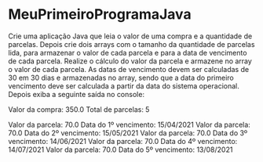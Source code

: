 # MeuPrimeiroProgramaJava
Crie uma aplicação Java que leia o valor de uma compra e a quantidade de parcelas. 
Depois crie dois arrays com o tamanho da quantidade de parcelas lida, para armazenar 
o valor de cada parcela e para a data de vencimento de cada parcela. Realize o cálculo do valor 
da parcela e armazene no array o valor de cada parcela. As datas de vencimento devem ser calculadas
de 30 em 30 dias e armazenadas no array, sendo que a data do primeiro vencimento deve ser calculada a partir da data do sistema operacional. 
Depois exiba a seguinte saída no console:  

Valor da compra: 350.0 Total de parcelas: 5  

Valor da parcela: 70.0 Data do 1º vencimento: 15/04/2021 
Valor da parcela: 70.0 Data do 2º vencimento: 15/05/2021 
Valor da parcela: 70.0 Data do 3º vencimento: 14/06/2021 
Valor da parcela: 70.0 Data do 4º vencimento: 14/07/2021 
Valor da parcela: 70.0 Data do 5º vencimento: 13/08/2021
